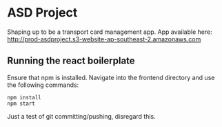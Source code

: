 # ASD Project

Shaping up to be a transport card management app.
App available here: http://prod-asdproject.s3-website-ap-southeast-2.amazonaws.com

## Running the react boilerplate

Ensure that npm is installed. Navigate into the frontend directory and use the following commands:
```
npm install
npm start
```

Just a test of git committing/pushing, disregard this.
